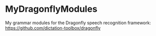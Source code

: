 # MyDragonflyModules
My grammar modules for the Dragonfly speech recognition framework:  https://github.com/dictation-toolbox/dragonfly
